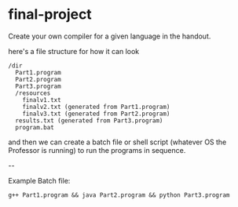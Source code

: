 # final-project
Create your own compiler for a given language in the handout. 


here's a file structure for how it can look

    /dir
      Part1.program
      Part2.program
      Part3.program
      /resources
        finalv1.txt
        finalv2.txt (generated from Part1.program)
        finalv3.txt (generated from Part2.program)
      results.txt (generated from Part3.program)
      program.bat
  
and then we can create a batch file or shell script (whatever OS the Professor is running) to run the programs in sequence.

--

Example Batch file:
    
    g++ Part1.program && java Part2.program && python Part3.program

